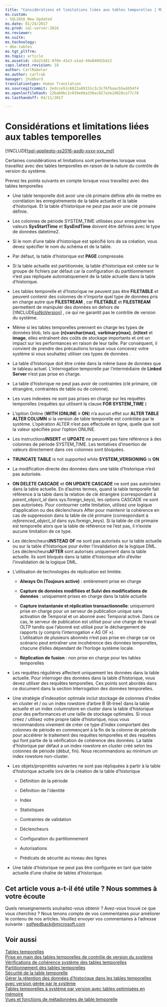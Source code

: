 ```yaml
---
title: "Considérations et limitations liées aux tables temporelles | Microsoft Docs"
ms.custom:
- SQL2016_New_Updated
ms.date: 01/24/2017
ms.prod: sql-server-2016
ms.reviewer: 
ms.suite: 
ms.technology:
- dbe-tables
ms.tgt_pltfrm: 
ms.topic: article
ms.assetid: c8a21481-0f0e-41e3-a1ad-49a84091b422
caps.latest.revision: 18
author: CarlRabeler
ms.author: carlrab
manager: jhubbard
translationtype: Human Translation
ms.sourcegitcommit: 2edcce51c6822a89151c3c3c76fbaacb5edd54f4
ms.openlocfilehash: 22bab0bc2c039e68a336ac827a3e2d028ca77c78
ms.lasthandoff: 04/11/2017

---
```

# <a name="temporal-table-considerations-and-limitations"></a>Considérations et limitations liées aux tables temporelles
[!INCLUDE[tsql-appliesto-ss2016-asdb-xxxx-xxx_md](../../includes/tsql-appliesto-ss2016-asdb-xxxx-xxx-md.md)]

  Certaines considérations et limitations sont pertinentes lorsque vous travaillez avec des tables temporelles en raison de la nature du contrôle de version du système.  
  
 Prenez les points suivants en compte lorsque vous travaillez avec des tables temporelles  
  
-   Une table temporelle doit avoir une clé primaire définie afin de mettre en corrélation les enregistrements de la table actuelle et la table d’historique. Et la table d’historique ne peut pas avoir une clé primaire définie.  
  
-   Les colonnes de période SYSTEM_TIME utilisées pour enregistrer les valeurs **SysStartTime** et **SysEndTime** doivent être définies avec le type de données datetime2.  
  
-   Si le nom d’une table d’historique est spécifié lors de sa création, vous devez spécifier le nom du schéma et de la table.  
  
-   Par défaut, la table d’historique est **PAGE** compressée.  
  
-   Si la table actuelle est partitionnée, la table d’historique est créée sur le groupe de fichiers par défaut car la configuration du partitionnement n’est pas répliquée automatiquement de la table actuelle dans la table d’historique.  
  
-   Les tables temporelle et d’historique ne peuvent pas être **FILETABLE** et peuvent contenir des colonnes de n’importe quel type de données pris en charge autre que **FILESTREAM** , car **FILETABLE** et **FILESTREAM** permettent de manipuler des données en dehors de [!INCLUDE[ssNoVersion](../../includes/ssnoversion-md.md)] , ce qui ne garantit pas le contrôle de version du système.  
  
-   Même si les tables temporelles prennent en charge les types de données blob, tels que **(n)varchar(max)**, **varbinary(max)**, **(n)text** et **image**, elles entraînent des coûts de stockage importants et ont un impact sur les performances en raison de leur taille. Par conséquent, il convient de prendre des précautions lorsque vous concevez votre système si vous souhaitez utiliser ces types de données .  
  
-   La table d’historique doit être créée dans la même base de données que le tableau actuel. L’interrogation temporelle par l’intermédiaire de **Linked Server** n’est pas prise en charge.  
  
-   La table d’historique ne peut pas avoir de contraintes (clé primaire, clé étrangère, contraintes de table ou de colonne).  
  
-   Les vues indexées ne sont pas prises en charge sur les requêtes temporelles (requêtes qui utilisent la clause **FOR SYSTEM_TIME** )  
  
-   L’option Online (**WITH (ONLINE = ON**) n’a aucun effet sur **ALTER TABLE ALTER COLUMN** si la version de table temporelle est contrôlée par le système. L’opération ALTER n’est pas effectuée en ligne, quelle que soit la valeur spécifiée pour l’option ONLINE.  
  
-   Les instructions**INSERT** et **UPDATE** ne peuvent pas faire référence à des colonnes de période SYSTEM_TIME. Les tentatives d’insertion de valeurs directement dans ces colonnes sont bloquées.  
  
-   **TRUNCATE TABLE** is not supported while **SYSTEM_VERSIONING** is **ON**  
  
-   La modification directe des données dans une table d’historique n’est pas autorisée.  
  
-   **ON DELETE CASCADE** et **ON UPDATE CASCADE** ne sont pas autorisées dans la table actuelle. En d’autres termes, quand la table temporelle fait référence à la table dans la relation de clé étrangère (correspondant à *parent_object_id* dans sys.foreign_keys), les options CASCADE ne sont pas autorisées. Pour contourner cette limitation, utilisez une logique d’application ou des déclencheurs After pour maintenir la cohérence en cas de suppression dans la table de clé primaire (correspondant à  *referenced_object_id* dans sys.foreign_keys). Si la table de clé primaire est temporelle alors que la table de référence ne l’est pas, il n’existe aucune limitation de ce type.  
  
-   Les déclencheurs**INSTEAD OF** ne sont pas autorisés sur la table actuelle ou sur la table d’historique pour éviter l’invalidation de la logique DML. Les déclencheurs**AFTER** sont autorisés uniquement dans la table actuelle. Ils sont bloqués dans la table d’historique afin d’éviter l’invalidation de la logique DML.  
  
-   L’utilisation de technologies de réplication est limitée.  
  
    -   **Always On (Toujours active)** : entièrement prise en charge  
  
    -   **Capture de données modifiées et Suivi des modifications de données** : uniquement prises en charge dans la table actuelle  
  
    -   **Capture instantanée et réplication transactionnelle**: uniquement prise en charge pour un serveur de publication unique sans activation de Temporal et un abonné avec Temporal activé. Dans ce cas, le serveur de publication est utilisé pour une charge de travail OLTP tandis que l’abonné est utilisé pour le déchargement de rapports (y compris l’interrogation « AS OF »).    
        L’utilisation de plusieurs abonnés n’est pas prise en charge car ce scénario peut entraîner une incohérence des données temporelles, chacune d’elles dépendant de l’horloge système locale.  
  
    -   **Réplication de fusion** : non prise en charge pour les tables temporelles  
  
-   Les requêtes régulières affectent uniquement les données dans la table actuelle. Pour interroger des données dans la table d’historique, vous devez utiliser des requêtes temporelles. Ces points sont abordés dans ce document dans la section Interrogation des données temporelles.  
  
-   Une stratégie d’indexation optimale inclut stockage de colonnes d’index en cluster et / ou un index rowstore d’arbre B (B-tree) dans la table actuelle et un index columnstore en cluster dans la table d’historique pour des performances et une taille de stockage optimales. Si vous créez / utilisez votre propre table d’historique, nous vous recommandons vivement de créer ce type d’index comportant des colonnes de période en commençant à la fin de la colonne de période pour accélérer le traitement des requêtes temporelles et des requêtes qui font partie de la vérification de cohérence des données. La table d’historique par défaut a un index rowstore en cluster créé selon les colonnes de période (début, fin). Nous recommandons au minimum un index rowstore non-cluster.  
  
-   Les objets/propriétés suivantes ne sont pas répliquées à partir à la table d’historique actuelle lors de la création de la table d’historique  
  
    -   Définition de la période  
  
    -   Définition de l’identité  
  
    -   Index  
  
    -   Statistiques  
  
    -   Contraintes de validation  
  
    -   Déclencheurs  
  
    -   Configuration du partitionnement  
  
    -   Autorisations  
  
    -   Prédicats de sécurité au niveau des lignes  
  
-   Une table d’historique ne peut pas être configurée en tant que table actuelle d’une chaîne de tables d’historique.  
  
## <a name="did-this-article-help-you-were-listening"></a>Cet article vous a-t-il été utile ? Nous sommes à votre écoute  
 Quels renseignements souhaitez-vous obtenir ? Avez-vous trouvé ce que vous cherchiez ? Nous tenons compte de vos commentaires pour améliorer le contenu de nos articles. Veuillez envoyer vos commentaires à l’adresse suivante : [sqlfeedback@microsoft.com](mailto:sqlfeedback@microsoft.com?subject=Your%20feedback%20about%20the%20Temporal%20Table%20Considerations%20and%20Limitations%20page)  
  
## <a name="see-also"></a>Voir aussi  
 [Tables temporelles](../../relational-databases/tables/temporal-tables.md)   
 [Prise en main des tables temporelles de contrôle de version du système](../../relational-databases/tables/getting-started-with-system-versioned-temporal-tables.md)   
 [Vérifications de cohérence système des tables temporelles](../../relational-databases/tables/temporal-table-system-consistency-checks.md)   
 [Partitionnement des tables temporelles](../../relational-databases/tables/partitioning-with-temporal-tables.md)   
 [Sécurité de la table temporelle](../../relational-databases/tables/temporal-table-security.md)   
 [Gérer la rétention des données d’historique dans les tables temporelles avec version gérée par le système](../../relational-databases/tables/manage-retention-of-historical-data-in-system-versioned-temporal-tables.md)   
 [Tables temporelles à système par version avec tables optimisées en mémoire](../../relational-databases/tables/system-versioned-temporal-tables-with-memory-optimized-tables.md)   
 [Vues et fonctions de métadonnées de table temporelle](../../relational-databases/tables/temporal-table-metadata-views-and-functions.md)  
  
  

